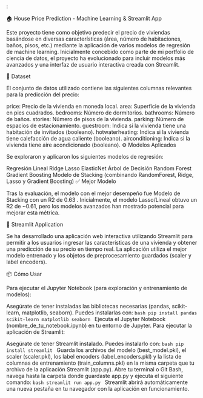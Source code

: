:

🏠 House Price Prediction - Machine Learning & Streamlit App

Este proyecto tiene como objetivo predecir el precio de viviendas basándose en diversas características (área, número de habitaciones, baños, pisos, etc.) mediante la aplicación de varios modelos de regresión de machine learning. Inicialmente concebido como parte de mi portfolio de ciencia de datos, el proyecto ha evolucionado para incluir modelos más avanzados y una interfaz de usuario interactiva creada con Streamlit.

📌 Dataset

El conjunto de datos utilizado contiene las siguientes columnas relevantes para la predicción del precio:

price: Precio de la vivienda en moneda local.
area: Superficie de la vivienda en pies cuadrados.
bedrooms: Número de dormitorios.
bathrooms: Número de baños.
stories: Número de pisos de la vivienda.
parking: Número de espacios de estacionamiento.
guestroom: Indica si la vivienda tiene una habitación de invitados (booleano).
hotwaterheating: Indica si la vivienda tiene calefacción de agua caliente (booleano).
airconditioning: Indica si la vivienda tiene aire acondicionado (booleano).
⚙️ Modelos Aplicados

Se exploraron y aplicaron los siguientes modelos de regresión:

Regresión Lineal
Ridge
Lasso
ElasticNet
Árbol de Decisión
Random Forest
Gradient Boosting
Modelo de Stacking (combinando RandomForest, Ridge, Lasso y Gradient Boosting) ✅ Mejor Modelo


Tras la evaluación, el modelo con el mejor desempeño fue Modelo de Stacking con un R2 de 0.63 . Inicialmente, el modelo Lasso/Lineal obtuvo un R2 de ~0.61, pero los modelos avanzados han mostrado potencial para mejorar esta métrica.

🚀 Streamlit Application

Se ha desarrollado una aplicación web interactiva utilizando Streamlit para permitir a los usuarios ingresar las características de una vivienda y obtener una predicción de su precio en tiempo real. La aplicación utiliza el mejor modelo entrenado y los objetos de preprocesamiento guardados (scaler y label encoders).

📦 Cómo Usar

Para ejecutar el Jupyter Notebook (para exploración y entrenamiento de modelos):

Asegúrate de tener instaladas las bibliotecas necesarias (pandas, scikit-learn, matplotlib, seaborn). Puedes instalarlas con: ```bash pip install pandas scikit-learn matplotlib seaborn ```
Ejecuta el Jupyter Notebook (nombre_de_tu_notebook.ipynb) en tu entorno de Jupyter.
Para ejecutar la aplicación de Streamlit:

Asegúrate de tener Streamlit instalado. Puedes instalarlo con: ```bash pip install streamlit ```
Guarda los archivos del modelo (best_model.pkl), el scaler (scaler.pkl), los label encoders (label_encoders.pkl) y la lista de columnas de entrenamiento (train_columns.pkl) en la misma carpeta que tu archivo de la aplicación Streamlit (app.py).
Abre tu terminal o Git Bash, navega hasta la carpeta donde guardaste app.py y ejecuta el siguiente comando: ```bash streamlit run app.py ```
Streamlit abrirá automáticamente una nueva pestaña en tu navegador con la aplicación en funcionamiento.

